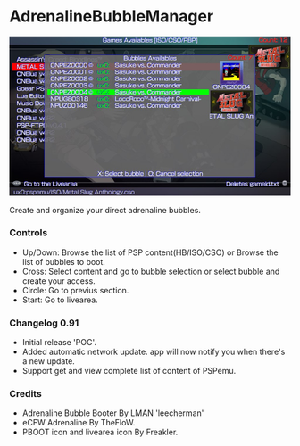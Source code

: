 # AdrenalineBubbleManager

![header](preview.jpg)

Create and organize your direct adrenaline bubbles.

### Controls ###
- Up/Down: Browse the list of PSP content(HB/ISO/CSO) or Browse the list of bubbles to boot.
- Cross: Select content and go to bubble selection or select bubble and create your access.
- Circle: Go to previus section.
- Start: Go to livearea.

### Changelog 0.91 ###
- Initial release 'POC'.
- Added automatic network update. app will now notify you when there's a new update.
- Support get and view complete list of content of PSPemu.

### Credits ###
- Adrenaline Bubble Booter By LMAN 'leecherman'
- eCFW Adrenaline By TheFloW.
- PBOOT icon and livearea icon By Freakler.